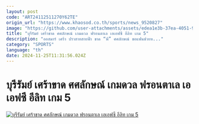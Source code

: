 ```yaml
---
layout: post
code: "ART24112511270Y62TE"
origin_url: "https://www.khaosod.co.th/sports/news_9520827"
image: "https://github.com/user-attachments/assets/edea1e3b-37ea-4051-9b3f-edaad65f9b69"
title: "บุรีรัมย์ เศร้าขาด ศศลักษณ์ เกมดวล ฟรอนตาเล เอเอฟซี อีลิท เกม 5"
description: "ออสมาร์ เศร้า ปราสาทสายฟ้า ขาด “พี” ศศลักษณ์ ขอแฟนช่วยห..."
category: "SPORTS"
language: "th"
date: 2024-11-25T11:31:56.024Z
---
```


# บุรีรัมย์ เศร้าขาด ศศลักษณ์ เกมดวล ฟรอนตาเล เอเอฟซี อีลิท เกม 5

[![บุรีรัมย์ เศร้าขาด ศศลักษณ์ เกมดวล ฟรอนตาเล เอเอฟซี อีลิท เกม 5](https://www.khaosod.co.th/wpapp/uploads/2024/11/ore.jpg "บุรีรัมย์ เศร้าขาด ศศลักษณ์ เกมดวล ฟรอนตาเล เอเอฟซี อีลิท เกม 5")](https://www.khaosod.co.th/wpapp/uploads/2024/11/ore.jpg)